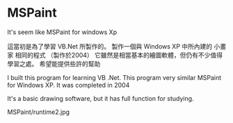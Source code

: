 # MSPaint
It's seem like MSPaint for windows Xp

這當初是為了學習 VB.Net 所製作的。
製作一個與 Windows XP 中所內建的 小畫家 相同的程式 
（製作於2004）
它雖然是相當基本的繪圖軟體，但仍有不少值得學習之處。 
希望能提供些許的幫助

I built this program for learning VB .Net.
This program very similar MSPaint for Windows XP.
It was completed in 2004

It's a basic drawing software, but it has full function for studying.

MSPaint/runtime2.jpg

